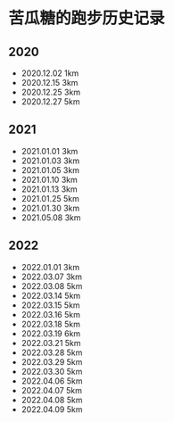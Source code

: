 # 苦瓜糖的跑步历史记录

## 2020

- 2020.12.02  1km
- 2020.12.15  3km
- 2020.12.25  3km
- 2020.12.27  5km

## 2021

- 2021.01.01  3km
- 2021.01.03  3km
- 2021.01.05  3km
- 2021.01.10  3km
- 2021.01.13  3km
- 2021.01.25  5km
- 2021.01.30  3km
- 2021.05.08  3km

## 2022

- 2022.01.01  3km
- 2022.03.07  3km
- 2022.03.08  5km
- 2022.03.14  5km
- 2022.03.15  5km
- 2022.03.16  5km
- 2022.03.18  5km
- 2022.03.19  6km
- 2022.03.21  5km
- 2022.03.28  5km
- 2022.03.29  5km
- 2022.03.30  5km
- 2022.04.06  5km
- 2022.04.07  5km
- 2022.04.08  5km
- 2022.04.09  5km
